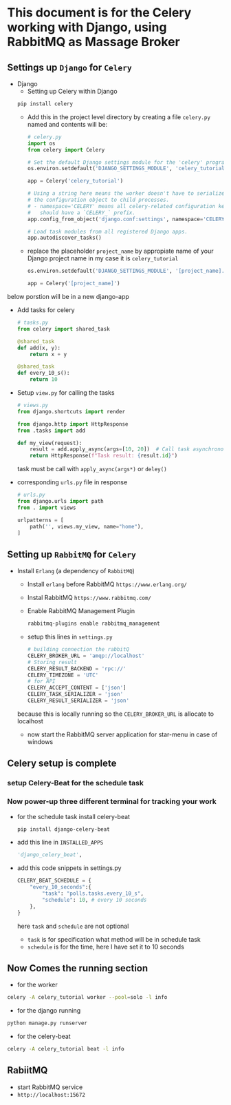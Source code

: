 # This document is for the Celery working with Django, using RabbitMQ as Massage Broker

## Settings up `Django` for `Celery`

- Django
    - Setting up Celery within Django
    ```sh
    pip install celery
    ```
    - Add this in the project level directory by creating a file `celery.py` named and contents will be:

        ```py
        # celery.py
        import os
        from celery import Celery

        # Set the default Django settings module for the 'celery' program.
        os.environ.setdefault('DJANGO_SETTINGS_MODULE', 'celery_tutorial.settings')

        app = Celery('celery_tutorial')

        # Using a string here means the worker doesn't have to serialize
        # the configuration object to child processes.
        # - namespace='CELERY' means all celery-related configuration keys
        #   should have a `CELERY_` prefix.
        app.config_from_object('django.conf:settings', namespace='CELERY')

        # Load task modules from all registered Django apps.
        app.autodiscover_tasks()
        ```

    - replace the placeholder `project_name` by appropiate name of your Django project name in my case it is `celery_tutorial`

        ```py
        os.environ.setdefault('DJANGO_SETTINGS_MODULE', '[project_name].settings')
        ``` 
        ```py
        app = Celery('[project_name]')
        ```

below porstion will be in a new django-app
- Add tasks for celery

    ```py
    # tasks.py
    from celery import shared_task

    @shared_task
    def add(x, y):
        return x + y

    @shared_task
    def every_10_s():
        return 10
    ```

- Setup `view.py` for calling the tasks
    ```py
    # views.py
    from django.shortcuts import render

    from django.http import HttpResponse
    from .tasks import add

    def my_view(request):
        result = add.apply_async(args=[10, 20])  # Call task asynchronously
        return HttpResponse(f"Task result: {result.id}")
    ```
    task must be call with `apply_async(args*)` or `deley()`

- corresponding `urls.py` file in response
    ```py
    # urls.py
    from django.urls import path
    from . import views

    urlpatterns = [
        path('', views.my_view, name="home"),
    ]
    ```
## Setting up `RabbitMQ` for `Celery`

- Install `Erlang` (a dependency of `RabbitMQ`)
    - Install `erlang` before RabbitMQ `https://www.erlang.org/`
    - Instal RabbitMQ `https://www.rabbitmq.com/`
    - Enable RabbitMQ Management Plugin
        ```sh
        rabbitmq-plugins enable rabbitmq_management
        ```
    - setup this lines in `settings.py` 

        ```py
        # building connection the rabbitQ
        CELERY_BROKER_URL = 'amqp://localhost' 
        # Storing result
        CELERY_RESULT_BACKEND = 'rpc://'
        CELERY_TIMEZONE = 'UTC'
        # for API
        CELERY_ACCEPT_CONTENT = ['json']
        CELERY_TASK_SERIALIZER = 'json'
        CELERY_RESULT_SERIALIZER = 'json'
        ```

    because this is locally running so the `CELERY_BROKER_URL` is allocate to localhost
    - now start the RabbitMQ server application for star-menu in case of windows

## Celery setup is complete

### setup Celery-Beat for the schedule task


### Now power-up three different terminal for tracking your work
- for the schedule task install celery-beat
    ```sh
    pip install django-celery-beat
    ```

- add this line in `INSTALLED_APPS`
    ```py
    'django_celery_beat',
    ```

- add this code snippets in settings.py
    ```py
    CELERY_BEAT_SCHEDULE = {
        "every_10_seconds":{
            "task": "polls.tasks.every_10_s",
            "schedule": 10, # every 10 seconds
        },
    }
    ```
    here `task` and `schedule` are not optional
    - `task` is for specification what method will be in schedule task
    - `schedule` is for the time, here I have set it to 10 seconds

## Now Comes the running section
- for the worker
```sh
celery -A celery_tutorial worker --pool=solo -l info
```

- for the django running
```sh
python manage.py runserver
```

- for the celery-beat
```sh
celery -A celery_tutorial beat -l info
```

## RabiitMQ
- start RabbitMQ service
- `http://localhost:15672`

